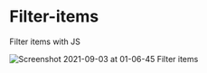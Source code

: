 # Filter-items
Filter items with JS
 
![Screenshot 2021-09-03 at 01-06-45 Filter items](https://user-images.githubusercontent.com/83688429/131912721-2cbd805c-d66f-47f2-b11e-3b7449ac2dcd.png)
